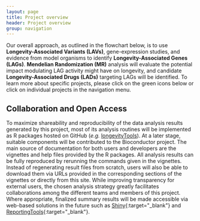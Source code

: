 ```yaml
---
layout: page
title: Project overview
header: Project overview
group: navigation
---
```

Our overall approach, as outlined in the flowchart below, is to use **Longevity-Associated Variants (LAVs)**, gene-expression studies, and evidence from model organisms to identify **Longevity-Associated Genes (LAGs)**. **Mendelian Randomization (MR)** analysis will evaluate the potential impact modulating LAG activity might have on longevity, and candidate **Longevity-Associated Drugs (LADs)** targeting LAGs will be identified. To learn more about specific projects, please click on the green icons below or click on individual projects in the navigation menu.

<object data="/public/images/overallFlowchart.svg"></object>

## Collaboration and Open Access

To maximize shareability and reproducibility of the data analysis results
generated by this project, most of its analysis routines will be implemented as
R packages hosted on GitHub (_e.g._ [longevityTools](https://github.com/tgirke/longevityTools)). 
At a later stage, suitable components will be contributed to the Bioconductor project. The main 
source of documentation for both users and developers are the vignettes and help files provided by the R packages.
All analysis results can be fully reproduced by rerunning the commands given in the vignettes. Instead of regenerating result files from scratch, users will also be able to download them via URLs provided in the corresponding sections of the vignettes or directly from this site. While improving transparency for external users, the chosen analysis strategy greatly facilitates collaborations among the different teams and members of this project. Where appropriate, finalized summary results will be made accessible via web-based solutions in the future such as [Shiny](http://shiny.rstudio.com/){:target="_blank"} and
[ReportingTools](http://bioconductor.org/packages/release/bioc/html/ReportingTools.html){:target="_blank"}.

